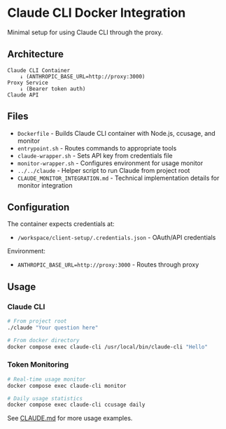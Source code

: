 # Claude CLI Docker Integration

Minimal setup for using Claude CLI through the proxy.

## Architecture

```
Claude CLI Container
    ↓ (ANTHROPIC_BASE_URL=http://proxy:3000)
Proxy Service
    ↓ (Bearer token auth)
Claude API
```

## Files

- `Dockerfile` - Builds Claude CLI container with Node.js, ccusage, and monitor
- `entrypoint.sh` - Routes commands to appropriate tools
- `claude-wrapper.sh` - Sets API key from credentials file
- `monitor-wrapper.sh` - Configures environment for usage monitor
- `../../claude` - Helper script to run Claude from project root
- `CLAUDE_MONITOR_INTEGRATION.md` - Technical implementation details for monitor integration

## Configuration

The container expects credentials at:

- `/workspace/client-setup/.credentials.json` - OAuth/API credentials

Environment:

- `ANTHROPIC_BASE_URL=http://proxy:3000` - Routes through proxy

## Usage

### Claude CLI

```bash
# From project root
./claude "Your question here"

# From docker directory
docker compose exec claude-cli /usr/local/bin/claude-cli "Hello"
```

### Token Monitoring

```bash
# Real-time usage monitor
docker compose exec claude-cli monitor

# Daily usage statistics
docker compose exec claude-cli ccusage daily
```

See [CLAUDE.md](../../CLAUDE.md) for more usage examples.
